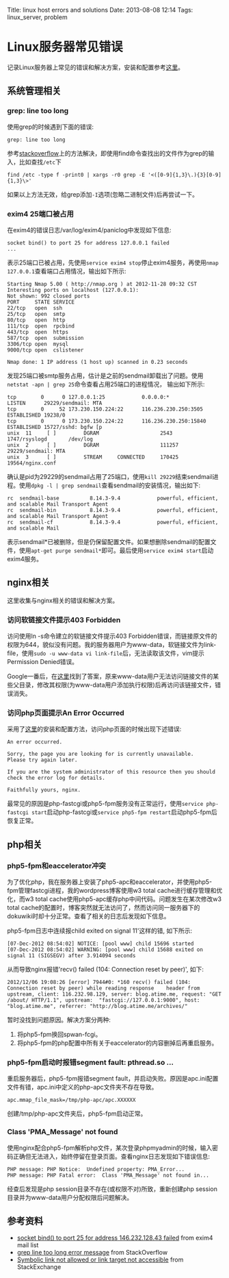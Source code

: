 Title: linux host errors and solutions
Date: 2013-08-08 12:14
Tags: linux_server, problem

# Linux服务器常见错误

记录Linux服务器上常见的错误和解决方案，安装和配置参考[这里](/tips/build_linux_host)。
## 系统管理相关

### grep: line too long
使用grep的时候遇到下面的错误:

    grep: line too long

参考[stackoverflow](http://stackoverflow.com/questions/3657236/grep-line-too-long-error-message)上的方法解决，即使用find命令查找出的文件作为grep的输入，比如查找`/etc`下

    find /etc -type f -print0 | xargs -r0 grep -E '<([0-9]{1,3}\.){3}[0-9]{1,3}\>'

如果以上方法无效，给grep添加`-I`选项(忽略二进制文件)后再尝试一下。
### exim4 25端口被占用

在exim4的错误日志/var/log/exim4/paniclog中发现如下信息:
	
	socket bind() to port 25 for address 127.0.0.1 failed
	...

表示25端口已被占用，先使用`service exim4 stop`停止exim4服务，再使用`nmap 127.0.0.1`查看端口占用情况，输出如下所示:

	Starting Nmap 5.00 ( http://nmap.org ) at 2012-11-28 09:32 CST
	Interesting ports on localhost (127.0.0.1):
	Not shown: 992 closed ports
	PORT     STATE SERVICE
	22/tcp   open  ssh
	25/tcp   open  smtp
	80/tcp   open  http
	111/tcp  open  rpcbind
	443/tcp  open  https
	587/tcp  open  submission
	3306/tcp open  mysql
	9000/tcp open  cslistener
	
	Nmap done: 1 IP address (1 host up) scanned in 0.23 seconds

发现25端口被smtp服务占用，估计是之前的sendmail卸载出了问题。使用`netstat -apn | grep 25`命令查看占用25端口的进程情况，
输出如下所示:
	
	tcp        0      0 127.0.0.1:25            0.0.0.0:*               LISTEN      29229/sendmail: MTA
	tcp        0     52 173.230.150.224:22      116.236.230.250:3505    ESTABLISHED 19238/0         
	tcp        0      0 173.230.150.224:22      116.236.230.250:15840   ESTABLISHED 15727/sshd: bgfw [p
	unix  11     [ ]         DGRAM                    2543     1747/rsyslogd       /dev/log
	unix  2      [ ]         DGRAM                    111257   29229/sendmail: MTA 
	unix  3      [ ]         STREAM     CONNECTED     170425   19564/nginx.conf    

确认是pid为29229的sendmail占用了25端口，使用`kill 29229`结束sendmail进程。使用`dpkg -l | grep sendmail`查看sendmail的安装情况，输出如下:
	
	rc  sendmail-base          8.14.3-9.4            powerful, efficient, and scalable Mail Transport Agent
	rc  sendmail-bin           8.14.3-9.4            powerful, efficient, and scalable Mail Transport Agent
	rc  sendmail-cf            8.14.3-9.4            powerful, efficient, and scalable Mail

表示sendmail*已被删除，但是仍保留配置文件。如果想删除sendmail的配置文件，使用`apt-get purge sendmail*`即可。最后使用`service exim4 start`启动exim4服务。

## nginx相关

这里收集与nginx相关的错误和解决方案。

### 访问软链接文件提示403 Forbidden

访问使用ln -s命令建立的软链接文件提示403 Forbidden错误，而链接原文件的权限为644，貌似没有问题。我的服务器用户为www-data，软链接文件为link-file，使用`sudo -u www-data vi link-file`后，无法读取该文件，vim提示Permission Denied错误。

Google一番后，在[这里](http://unix.stackexchange.com/questions/20993/symbolic-link-not-allowed-or-link-target-not-accessible-apache-on-centos-6)找到了答案，原来www-data用户无法访问链接文件的某些父目录，修改其权限(为www-data用户添加执行权限)后再访问该链接文件，错误消失。

### 访问php页面提示An Error Occurred

采用了[这里](/tips/build_linux_host#安装和配置nginx)的安装和配置方法，访问php页面的时候出现下述错误:
	
	An error occurred.
	
	Sorry, the page you are looking for is currently unavailable.
	Please try again later.
	
	If you are the system administrator of this resource then you should check the error log for details.
	
	Faithfully yours, nginx.

最常见的原因是php-fastcgi或php5-fpm服务没有正常运行，使用`service php-fastcgi start`启动php-fastcgi或`service php5-fpm restart`启动php5-fpm后恢复正常。

## php相关

### php5-fpm和eaccelerator冲突
为了优化php，我在服务器上安装了php5-apc和eaccelerator，并使用php5-fpm管理fastcgi进程，我的wordpress博客使用w3 total cache进行缓存管理和优化，而w3 total cache使用php5-apc缓存php中间代码。问题发生在某次修改w3 total cache的配置时，博客突然就无法访问了，然而访问同一服务器下的dokuwiki时却十分正常。查看了相关的日志后发现如下信息。

php5-fpm日志中连续报child exited on signal 11'这样的错, 如下所示:
	
	[07-Dec-2012 08:54:02] NOTICE: [pool www] child 15696 started
	[07-Dec-2012 08:54:02] WARNING: [pool www] child 15688 exited on signal 11 (SIGSEGV) after 3.914094 seconds 

从而导致nginx报错'recv() failed (104: Connection reset by peer)', 如下:
	
	2012/12/06 19:08:26 [error] 7944#0: *160 recv() failed (104: Connection reset by peer) while reading response    header from upstream, client: 116.232.98.129, server: blog.atime.me, request: "GET /about/ HTTP/1.1", upstream:  "fastcgi://127.0.0.1:9000", host: "blog.atime.me", referrer: "http://blog.atime.me/archives/"

暂时没找到问题原因。解决方案分两种:

 1.  将php5-fpm换回spwan-fcgi。
 2.  将php5-fpm的php配置中所有关于eaccelerator的内容删掉后再重启服务。

### php5-fpm启动时报错segment fault: pthread.so ...

重启服务器后，php5-fpm报错segment fault，并启动失败。原因是apc.ini配置文件有错，apc.ini中定义的php-apc文件夹不存在导致。

    apc.mmap_file_mask=/tmp/php-apc/apc.XXXXXX

创建/tmp/php-apc文件夹后，php5-fpm启动正常。

### Class 'PMA_Message' not found

使用nginx配合php5-fpm解析php文件，某次登录phpmyadmin的时候，输入密码正确但无法进入，始终停留在登录页面。查看nginx日志发现如下错误信息:
	
	PHP message: PHP Notice:  Undefined property: PMA_Error...
	PHP message: PHP Fatal error:  Class 'PMA_Message' not found in...

经查后发现是php session目录不存在(或权限不对)所致，重新创建php session目录并为www-data用户分配权限后问题解决。

## 参考资料

*  [socket bind() to port 25 for address 146.232.128.43 failed](http://www.exim.org/lurker/message/20030730.105421.ee14dd63.en.html) from exim4 mail list
*  [grep line too long error message](http://stackoverflow.com/questions/3657236/grep-line-too-long-error-message) from StackOverflow
*  [Symbolic link not allowed or link target not accessible](http://unix.stackexchange.com/questions/20993/symbolic-link-not-allowed-or-link-target-not-accessible-apache-on-centos-6) from StackExchange

